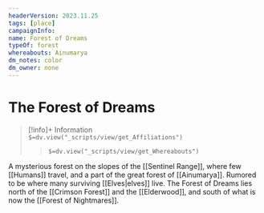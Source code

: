 ```yaml
---
headerVersion: 2023.11.25
tags: [place]
campaignInfo:
name: Forest of Dreams
typeOf: forest
whereabouts: Ainumarya
dm_notes: color
dm_owner: none
---
```

# The Forest of Dreams
>[!info]+ Information  
> `$=dv.view("_scripts/view/get_Affiliations")`  
>> `$=dv.view("_scripts/view/get_Whereabouts")`

A mysterious forest on the slopes of the [[Sentinel Range]], where few [[Humans]] travel, and a part of the great forest of [[Ainumarya]]. Rumored to be where many surviving [[Elves|elves]] live. The Forest of Dreams lies north of the [[Crimson Forest]] and the [[Elderwood]], and south of what is now the [[Forest of Nightmares]]. 
